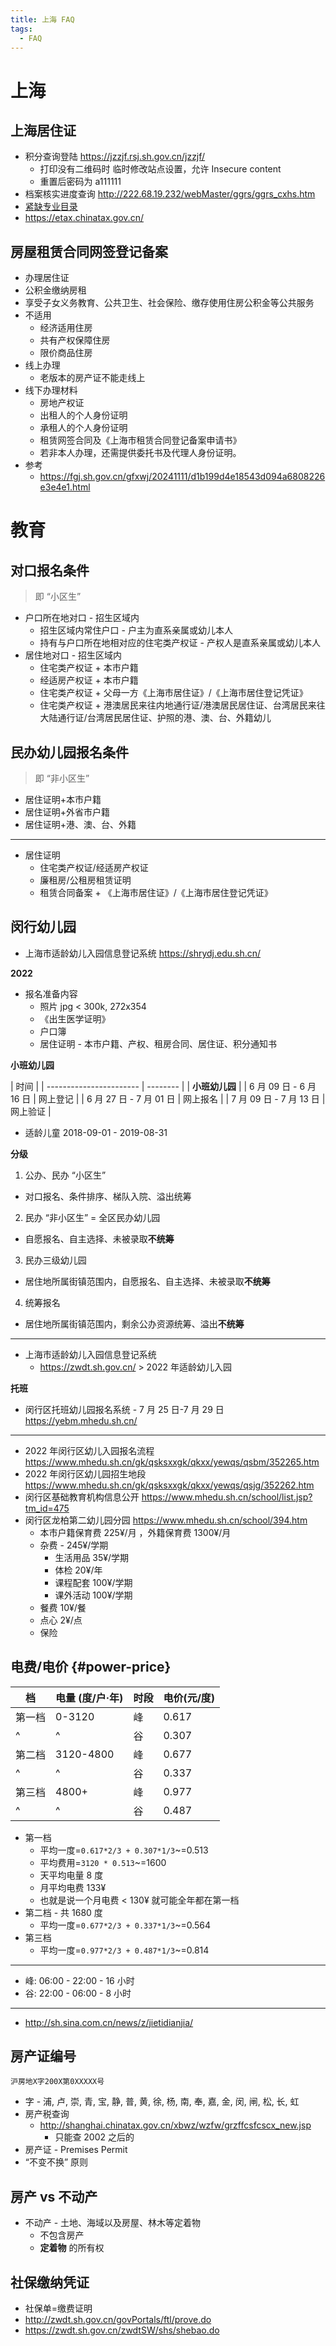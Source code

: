 ```yaml
---
title: 上海 FAQ
tags:
  - FAQ
---
```


# 上海

## 上海居住证

- 积分查询登陆 https://jzzjf.rsj.sh.gov.cn/jzzjf/
  - 打印没有二维码时 临时修改站点设置，允许 Insecure content
  - 重置后密码为 a111111
- 档案核实进度查询 http://222.68.19.232/webMaster/ggrs/ggrs_cxhs.htm
- [紧缺专业目录](http://jzzjf.rsj.sh.gov.cn/jzzjf/pingfen/jqzyml.htm)
- https://etax.chinatax.gov.cn/

## 房屋租赁合同网签登记备案

- 办理居住证
- 公积金缴纳房租
- 享受子女义务教育、公共卫生、社会保险、缴存使用住房公积金等公共服务
- 不适用
  - 经济适用住房
  - 共有产权保障住房
  - 限价商品住房
- 线上办理
  - 老版本的房产证不能走线上
- 线下办理材料
  - 房地产权证
  - 出租人的个人身份证明
  - 承租人的个人身份证明
  - 租赁网签合同及《上海市租赁合同登记备案申请书》
  - 若非本人办理，还需提供委托书及代理人身份证明。
- 参考
  - https://fgj.sh.gov.cn/gfxwj/20241111/d1b199d4e18543d094a6808226e3e4e1.html

# 教育

## 对口报名条件

> 即 “小区生”

- 户口所在地对口 - 招生区域内
  - 招生区域内常住户口 - 户主为直系亲属或幼儿本人
  - 持有与户口所在地相对应的住宅类产权证 - 产权人是直系亲属或幼儿本人
- 居住地对口 - 招生区域内
  - 住宅类产权证 + 本市户籍
  - 经适房产权证 + 本市户籍
  - 住宅类产权证 + 父母一方《上海市居住证》/《上海市居住登记凭证》
  - 住宅类产权证 + 港澳居民来往内地通行证/港澳居民居住证、台湾居民来往大陆通行证/台湾居民居住证、护照的港、澳、台、外籍幼儿

## 民办幼儿园报名条件

> 即 “非小区生”

- 居住证明+本市户籍
- 居住证明+外省市户籍
- 居住证明+港、澳、台、外籍

---

- 居住证明
  - 住宅类产权证/经适房产权证
  - 廉租房/公租房租赁证明
  - 租赁合同备案 + 《上海市居住证》/《上海市居住登记凭证》

## 闵行幼儿园

- 上海市适龄幼儿入园信息登记系统
  https://shrydj.edu.sh.cn/

**2022**

- 报名准备内容
  - 照片 jpg < 300k, 272x354
  - 《出生医学证明》
  - 户口簿
  - 居住证明 - 本市户籍、产权、租房合同、居住证、积分通知书

**小班幼儿园**

| 时间                    |
| ----------------------- | -------- |
| **小班幼儿园**          |
| 6 月 09 日 - 6 月 16 日 | 网上登记 |
| 6 月 27 日 - 7 月 01 日 | 网上报名 |
| 7 月 09 日 - 7 月 13 日 | 网上验证 |

- 适龄儿童 2018-09-01 - 2019-08-31

**分级**

1. 公办、民办 “小区生”

- 对口报名、条件排序、梯队入院、溢出统筹

2. 民办 “非小区生” = 全区民办幼儿园

- 自愿报名、自主选择、未被录取**不统筹**

3. 民办三级幼儿园

- 居住地所属街镇范围内，自愿报名、自主选择、未被录取**不统筹**

4. 统筹报名

- 居住地所属街镇范围内，剩余公办资源统筹、溢出**不统筹**

---

- 上海市适龄幼儿入园信息登记系统
  - https://zwdt.sh.gov.cn/ > 2022 年适龄幼儿入园

**托班**

- 闵行区托班幼儿园报名系统 - 7 月 25 日-7 月 29 日
  https://yebm.mhedu.sh.cn/

---

- 2022 年闵行区幼儿入园报名流程
  https://www.mhedu.sh.cn/gk/qsksxxgk/qkxx/yewqs/qsbm/352265.htm
- 2022 年闵行区幼儿园招生地段
  https://www.mhedu.sh.cn/gk/qsksxxgk/qkxx/yewqs/qsjg/352262.htm
- 闵行区基础教育机构信息公开
  https://www.mhedu.sh.cn/school/list.jsp?tm_id=475
- 闵行区龙柏第二幼儿园分园
  https://www.mhedu.sh.cn/school/394.htm
  - 本市户籍保育费 225¥/月 ，外籍保育费 1300¥/月
  - 杂费 - 245¥/学期
    - 生活用品 35¥/学期
    - 体检 20¥/年
    - 课程配套 100¥/学期
    - 课外活动 100¥/学期
  - 餐费 10¥/餐
  - 点心 2¥/点
  - 保险

## 电费/电价 {#power-price}

| 档     | 电量 (度/户·年) | 时段 | 电价(元/度) |
| ------ | --------------- | ---- | ----------- |
| 第一档 | 0-3120          | 峰   | 0.617       |
| ^      | ^               | 谷   | 0.307       |
| 第二档 | 3120-4800       | 峰   | 0.677       |
| ^      | ^               | 谷   | 0.337       |
| 第三档 | 4800+           | 峰   | 0.977       |
| ^      | ^               | 谷   | 0.487       |

- 第一档
  - 平均一度=`0.617*2/3 + 0.307*1/3`~=0.513
  - 平均费用=`3120 * 0.513`~=1600
  - 天平均电量 8 度
  - 月平均电费 133¥
  - 也就是说一个月电费 < 130¥ 就可能全年都在第一档
- 第二档 - 共 1680 度
  - 平均一度=`0.677*2/3 + 0.337*1/3`~=0.564
- 第三档
  - 平均一度=`0.977*2/3 + 0.487*1/3`~=0.814

---

- 峰: 06:00 - 22:00 - 16 小时
- 谷: 22:00 - 06:00 - 8 小时

---

- http://sh.sina.com.cn/news/z/jietidianjia/

## 房产证编号

```
沪房地X字200X第0XXXXX号
```

- 字 - 浦, 卢, 崇, 青, 宝, 静, 普, 黄, 徐, 杨, 南, 奉, 嘉, 金, 闵, 闸, 松, 长, 虹
- 房产税查询
  - http://shanghai.chinatax.gov.cn/xbwz/wzfw/grzffcsfcscx_new.jsp
    - 只能查 2002 之后的
- 房产证 - Premises Permit
- “不变不换” 原则

## 房产 vs 不动产

- 不动产 - 土地、海域以及房屋、林木等定着物
  - 不包含房产
  - **定着物** 的所有权

## 社保缴纳凭证

- 社保单=缴费证明
- http://zwdt.sh.gov.cn/govPortals/ftl/prove.do
- https://zwdt.sh.gov.cn/zwdtSW/shs/shebao.do
